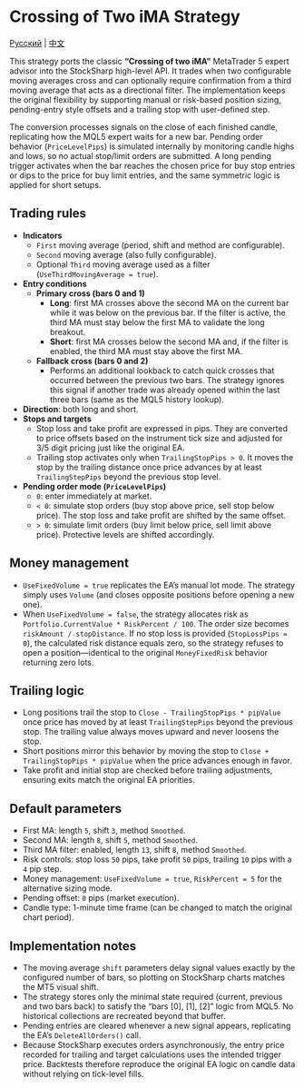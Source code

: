 # Crossing of Two iMA Strategy
[Русский](README_ru.md) | [中文](README_cn.md)

This strategy ports the classic **“Crossing of two iMA”** MetaTrader 5 expert advisor into the StockSharp high-level API. It trades when two configurable moving averages cross and can optionally require confirmation from a third moving average that acts as a directional filter. The implementation keeps the original flexibility by supporting manual or risk-based position sizing, pending-entry style offsets and a trailing stop with user-defined step.

The conversion processes signals on the close of each finished candle, replicating how the MQL5 expert waits for a new bar. Pending order behavior (`PriceLevelPips`) is simulated internally by monitoring candle highs and lows, so no actual stop/limit orders are submitted. A long pending trigger activates when the bar reaches the chosen price for buy stop entries or dips to the price for buy limit entries, and the same symmetric logic is applied for short setups.

## Trading rules

- **Indicators**
  - `First` moving average (period, shift and method are configurable).
  - `Second` moving average (also fully configurable).
  - Optional `Third` moving average used as a filter (`UseThirdMovingAverage = true`).
- **Entry conditions**
  - **Primary cross (bars 0 and 1)**
    - **Long**: first MA crosses above the second MA on the current bar while it was below on the previous bar. If the filter is active, the third MA must stay below the first MA to validate the long breakout.
    - **Short**: first MA crosses below the second MA and, if the filter is enabled, the third MA must stay above the first MA.
  - **Fallback cross (bars 0 and 2)**
    - Performs an additional lookback to catch quick crosses that occurred between the previous two bars. The strategy ignores this signal if another trade was already opened within the last three bars (same as the MQL5 history lookup).
- **Direction**: both long and short.
- **Stops and targets**
  - Stop loss and take profit are expressed in pips. They are converted to price offsets based on the instrument tick size and adjusted for 3/5 digit pricing just like the original EA.
  - Trailing stop activates only when `TrailingStopPips > 0`. It moves the stop by the trailing distance once price advances by at least `TrailingStepPips` beyond the previous stop level.
- **Pending order mode (`PriceLevelPips`)**
  - `0`: enter immediately at market.
  - `< 0`: simulate stop orders (buy stop above price, sell stop below price). The stop loss and take profit are shifted by the same offset.
  - `> 0`: simulate limit orders (buy limit below price, sell limit above price). Protective levels are shifted accordingly.

## Money management

- `UseFixedVolume = true` replicates the EA’s manual lot mode. The strategy simply uses `Volume` (and closes opposite positions before opening a new one).
- When `UseFixedVolume = false`, the strategy allocates risk as `Portfolio.CurrentValue * RiskPercent / 100`. The order size becomes `riskAmount / stopDistance`. If no stop loss is provided (`StopLossPips = 0`), the calculated risk distance equals zero, so the strategy refuses to open a position—identical to the original `MoneyFixedRisk` behavior returning zero lots.

## Trailing logic

- Long positions trail the stop to `Close - TrailingStopPips * pipValue` once price has moved by at least `TrailingStepPips` beyond the previous stop. The trailing value always moves upward and never loosens the stop.
- Short positions mirror this behavior by moving the stop to `Close + TrailingStopPips * pipValue` when the price advances enough in favor.
- Take profit and initial stop are checked before trailing adjustments, ensuring exits match the original EA priorities.

## Default parameters

- First MA: length `5`, shift `3`, method `Smoothed`.
- Second MA: length `8`, shift `5`, method `Smoothed`.
- Third MA filter: enabled, length `13`, shift `8`, method `Smoothed`.
- Risk controls: stop loss `50` pips, take profit `50` pips, trailing `10` pips with a `4` pip step.
- Money management: `UseFixedVolume = true`, `RiskPercent = 5` for the alternative sizing mode.
- Pending offset: `0` pips (market execution).
- Candle type: 1-minute time frame (can be changed to match the original chart period).

## Implementation notes

- The moving average `shift` parameters delay signal values exactly by the configured number of bars, so plotting on StockSharp charts matches the MT5 visual shift.
- The strategy stores only the minimal state required (current, previous and two bars back) to satisfy the “bars [0], [1], [2]” logic from MQL5. No historical collections are recreated beyond that buffer.
- Pending entries are cleared whenever a new signal appears, replicating the EA’s `DeleteAllOrders()` call.
- Because StockSharp executes orders asynchronously, the entry price recorded for trailing and target calculations uses the intended trigger price. Backtests therefore reproduce the original EA logic on candle data without relying on tick-level fills.
